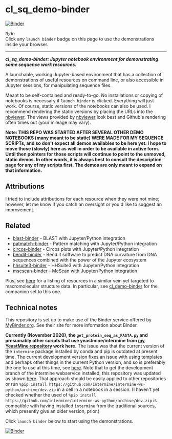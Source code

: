 # cl_sq_demo-binder

[![Binder](https://mybinder.org/badge_logo.svg)](https://mybinder.org/v2/gh/fomightez/cl_sq_demo-binder/master?filepath=index.ipynb)


*tl;dr:*  
Click any `launch binder` badge on this page to use the demonstrations inside your browser.

------


***cl_sq_demo-binder:  Jupyter notebook environment for demonstrating some sequence work resources.***

A launchable, working Jupyter-based environment that has a collection of demonstrations of useful resources on command line, or also accessible in Jupyter sessions, for manipulating sequence files.

Meant to be self-contained and ready-to-go. No installations or copying of notebooks is necessary if `launch binder` is clicked. Everything will just work. Of course, static versions of the notebooks can also be used. I recommend rendering the static versions by placing the URLs into the [nbviewer](https://nbviewer.jupyter.org/). The views provided by [nbviewer](https://nbviewer.jupyter.org/) look best and Github's rendering often times out (your mileage may vary).

**Note: THIS REPO WAS STARTED AFTER SEVERAL OTHER DEMO NOTEBOOKS (many meant to be static) WERE MADE FOR MY SEQUENCE SCRIPTs, and so don't expect all demos availables to be here yet. I hope to move those (slowly) here as well in order to be available in active form. Until then pointers for those scripts will continue to point to the unmoved, static demos. In other words, it is always best to consult the description page for any of my scripts first. The demos are only meant to expand on that information.**


## Attributions

I tried to include attributions for each resource when they were not mine; however, let me know if you catch an oversight or you'd like to suggest an improvement.

## Related

- [blast-binder](https://github.com/fomightez/blast-binder) - BLAST with Jupyter/Python integration
- [patmatch-binder](https://github.com/fomightez/patmatch-binder) - Pattern matching with Jupyter/Python integration
- [circos-binder](https://github.com/fomightez/circos-binder) - Circos plots with Jupyter/Python integration
- [bendit-binder](https://github.com/fomightez/bendit-binder) - Bend.it software to predict DNA curvature from DNA sequences combined with the power of the Jupyter ecosystem
- [hhsuite3-binder](https://github.com/fomightez/hhsuite3-binder) - HHSuite3 with Jupyter/Python integration
- [mscscan-binder](https://github.com/fomightez/mcscan-binder) - McScan with Jupyter/Python integration

Plus, see [here](https://github.com/fomightez/structurework#related-binderized-utilities) for a listing of resources in a similar vein yet targeted to macromolecular structure data. In particular, see [cl_demo-binder](https://github.com/fomightez/cl_demo-binder) for the companion set to this one.



## Technical notes

This repository is set up to make use of the Binder service offered by [MyBinder.org](https://mybinder.org/). See their site for more information about Binder.


**Currently (November 2020), the `get_protein_seq_as_FASTA.py` and presumably other scripts that use yeastmine/intermine from [my YeastMine repository](https://github.com/fomightez/yeastmine) work here.**  The issue was that the current version of the `intermine` package installed by conda and pip is outdated at present time. The current development version fixes an issue with using templates and perhaps other things in the current Python version, and so is preferably the one to use at this time, see [here](https://github.com/intermine/intermine-ws-python/issues/40). Note that to get the development branch of the intermine webservice installed, this repository was updated as shown [here](https://github.com/fomightez/cl_sq_demo-binder/commit/59d6d3e61abf0d43dbaad71445d41f552b741496). That approach should be easily applied to other repositories or run `%pip install https://github.com/intermine/intermine-ws-python/archive/dev.zip` in a cell in a notebook in a session. (I haven't yet checked whether the used of `%pip install https://github.com/intermine/intermine-ws-python/archive/dev.zip` is compatible with having installed `intermine` from the traditional sources, which presently give an older version, prior.)


Click `launch binder` below to start using the demonstrations.

[![Binder](https://mybinder.org/badge_logo.svg)](https://mybinder.org/v2/gh/fomightez/cl_sq_demo-binder/master?filepath=index.ipynb)
